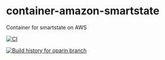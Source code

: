 # container-amazon-smartstate
Container for smartstate on AWS

[![CI](https://github.com/ManageIQ/container-amazon-smartstate/actions/workflows/ci.yaml/badge.svg?branch=oparin)](https://github.com/ManageIQ/container-amazon-smartstate/actions/workflows/ci.yaml)

[![Build history for oparin branch](https://buildstats.info/github/chart/ManageIQ/container-amazon-smartstate?branch=oparin&buildCount=50&includeBuildsFromPullRequest=false&showstats=false)](https://github.com/ManageIQ/container-amazon-smartstate/actions?query=branch%3Amaster)
